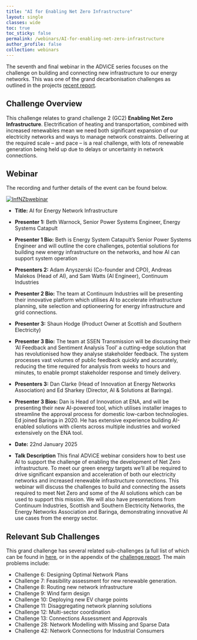 ```yaml
---
title: "AI for Enabling Net Zero Infrastructure"
layout: single
classes: wide
toc: true
toc_sticky: false
permalink: /webinars/AI-for-enabling-net-zero-infrastructure
author_profile: false
collection: webinars
---
```


The seventh and final webinar in the ADViCE series focuses on the challenge on building and connecting new infrastructure to our energy networks. This was one of the grand decarbonisation challenges as outlined in the projects [recent report](https://www.turing.ac.uk/sites/default/files/2023-12/advice-_ai_for_decarbonisation_challenges.pdf).

## Challenge Overview

This challenge relates to grand challenge 2 (GC2) **Enabling Net Zero Infrastructure**. Electrification of heating and transportation, combined with increased renewables mean we need both significant expansion of our electricity networks and ways to manage network constraints. Delivering at the required scale – and pace – is a real challenge, with lots of renewable generation being held up due to delays or uncertainty in network connections.

## Webinar 

The recording and further details of the event can be found below. 

[![InfNZbwebinar](https://img.youtube.com/vi/ncSyRBRkRo8/maxresdefault.jpg)](https://www.youtube.com/watch?v=ncSyRBRkRo8&t=1s)

* **Title:** AI for Energy Network Infrastructure
* **Presenter 1:** Beth Warnock, Senior Power Systems Engineer, Energy Systems Catapult
* **Presenter 1 Bio:** Beth is Energy System Catapult’s Senior Power Systems Engineer and will outline the core challenges, potential solutions for building new energy infrastructure on the networks, and how AI can support system operation
* **Presenters 2:** Adam Anyszerski (Co-founder and CPO), Andreas Malekos (Head of AI), and Sam Watts (AI Engineer), Continuum Industries
* **Presenter 2 Bio:** The team at Continuum Industries will be presenting their innovative platform which utilises AI to accelerate infrastructure planning, site selection and optioneering for energy infrastructure and grid connections.
* **Presenter 3:** Shaun Hodge (Product Owner at Scottish and Southern Electricity)
* **Presenter 3 Bio:**  The team at SSEN Transmission will be discussing their ‘AI Feedback and Sentiment Analysis Tool’ a cutting-edge solution that has revolutionised how they analyse stakeholder feedback. The system processes vast volumes of public feedback quickly and accurately, reducing the time required for analysis from weeks to hours and minutes, to enable prompt stakeholder response and timely delivery.
* **Presenters 3:** Dan Clarke (Head of Innovation at Energy Networks Association) and Ed Sharkey (Director, AI & Solutions at Baringa). 
* **Presenter 3 Bios:** Dan is Head of Innovation at ENA, and will be presenting their new AI-powered tool, which utilises installer images to streamline the approval process for domestic low-carbon technologies. Ed joined Baringa in 2020. He has extensive experience building AI-enabled solutions with clients across multiple industries and worked extensively on the ENA tool.

* **Date:** 22nd January 2025
* **Talk Description** This final ADViCE webinar considers how to best use AI to support the challenge of enabling the development of Net Zero infrastructure. To meet our green energy targets we’ll all be required to drive significant expansion and acceleration of both our electricity networks and increased renewable infrastructure connections. 
This webinar will discuss the challenges to build and connecting the assets required to meet Net Zero and some of the AI solutions which can be used to support this mission. We will also have presentations from Continuum Industries, Scottish and Southern Electricity Networks, the Energy Networks Association and Baringa, demonstrating innovative AI use cases from the energy sector.


## Relevant Sub Challenges 
This grand challenge has several related sub-challenges (a full list of which can be found in [here](https://es-catapult.github.io/advice-challenge/), or in the appendix of the [challenge report](https://www.turing.ac.uk/sites/default/files/2023-12/advice-_ai_for_decarbonisation_challenges.pdf). The main problems include:

* Challenge 6: Designing Optimal Network Plans
* Challenge 7: Feasibility assessment for new renewable generation.
* Challenge 8: Routing new network infrastructure
* Challenge 9: Wind farm design
* Challenge 10: Deploying new EV charge points
* Challenge 11: Disaggregating network planning solutions
* Challenge 12: Multi-sector coordination
* Challenge 13: Connections Assessment and Approvals
* Challenge 28: Network Modelling with Missing and Sparse Data
* Challenge 42: Network Connections for Industrial Consumers
